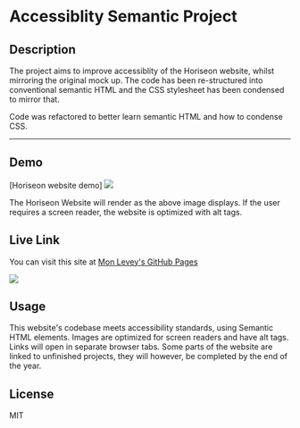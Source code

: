# Accessiblity Semantic Project
## Description
The project aims to improve accessiblity of the Horiseon website, whilst mirroring the original mock up. The code has been re-structured into conventional semantic HTML and the CSS stylesheet has been condensed to mirror that.  

Code was refactored to better learn semantic HTML and how to condense CSS.

***

## Demo
[Horiseon website demo] <img src="../Bootcamp-Homework/Horiseon website demo.png"/> 

The Horiseon Website will render as the above image displays. If the user requires a screen reader, the website is optimized with alt tags.


## Live Link
You can visit this site at [Mon Levey's GitHub Pages](https://monlevey.github.io/WedHub/)

<img src="https://img.shields.io/badge/github%20-%23121011.svg?&style=for-the-badge&logo=github&logoColor=white"/>

## Usage
This website's codebase meets accessibility standards, using Semantic HTML elements. Images are optimized for screen readers and have alt tags. Links will open in separate browser tabs. Some parts of the website are linked to unfinished projects, they will however, be completed by the end of the year.  

## License
MIT 